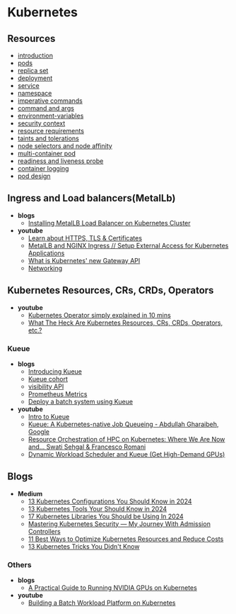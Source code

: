 # Kubernetes

## Resources
- [introduction](./resources/introduction.md)
- [pods](./resources/pod.md)
- [replica set](./resources/replica-set.md)
- [deployment](./resources/deployment.md)
- [service](./resources/service.md)
- [namespace](./resources/namespace.md)
- [imperative commands](./resources/imperative-commands.md)
- [command and args](./resources/command-and-args.md)
- [environment-variables](./resources/environment-variables.md)
- [security context](./resources/security-context.md)
- [resource requirements](./resources/resource-requirements.md)
- [taints and tolerations](./resources/taints-and-tolerations.md)
- [node selectors and node affinity](./resources/node-selectors-and-node-affinity.md)
- [multi-container pod](./resources/multi-container-pod.md)
- [readiness and liveness probe](./resources/readiness-and-liveness-probe.md)
- [container logging](./resources/container-logging.md)
- [pod design](./resources/pod-design.md)

## Ingress and Load balancers(MetalLb)
- **blogs**
  - [Installing MetalLB Load Balancer on Kubernetes Cluster](https://computingforgeeks.com/deploy-metallb-load-balancer-on-kubernetes/)
- **youtube**
  - [Learn about HTTPS, TLS & Certificates](https://www.youtube.com/playlist?list=PLShDm2AZYnK3cWZpOjV7nOpL7plH2Ztz0)
  - [MetalLB and NGINX Ingress // Setup External Access for Kubernetes Applications](https://www.youtube.com/watch?v=k8bxtsWe9qw)
  - [What is Kubernetes' new Gateway API](https://www.youtube.com/watch?v=OTE1X8WLg2I)
  - [Networking](https://www.youtube.com/playlist?list=PLyicRj904Z9_ZJ1SD432y-DeUYDIYqZiw)

## Kubernetes Resources, CRs, CRDs, Operators
- **youtube**
  - [Kubernetes Operator simply explained in 10 mins](https://www.youtube.com/watch?v=ha3LjlD6g7g)
  - [What The Heck Are Kubernetes Resources, CRs, CRDs, Operators, etc.?](https://www.youtube.com/watch?v=aM2Y9m2Kazk)

### Kueue
- **blogs**
  - [Introducing Kueue](https://kubernetes.io/blog/2022/10/04/introducing-kueue/)
  - [Kueue cohort](https://kueue.sigs.k8s.io/docs/concepts/cluster_queue/#cohort)
  - [visibility API](https://kueue.sigs.k8s.io/docs/tasks/manage/monitor_pending_workloads/pending_workloads_on_demand/#monitor-pending-workloads-on-demand)
  - [Prometheus Metrics](https://kueue.sigs.k8s.io/docs/reference/metrics/)
  - [Deploy a batch system using Kueue](https://cloud.google.com/kubernetes-engine/docs/tutorials/kueue-intro)
- **youtube**
  - [Intro to Kueue](https://www.youtube.com/watch?v=HWTNCTaKZ_o)
  - [Kueue: A Kubernetes-native Job Queueing - Abdullah Gharaibeh, Google](https://www.youtube.com/watch?v=YwSZUdU3iRY)
  - [Resource Orchestration of HPC on Kubernetes: Where We Are Now and... Swati Sehgal & Francesco Romani](https://www.youtube.com/watch?v=KA80KnFaYRU)
  - [Dynamic Workload Scheduler and Kueue (Get High-Demand GPUs)](https://www.youtube.com/watch?v=Q60n3Hhrqas)


## Blogs
- **Medium**
  - [13 Kubernetes Configurations You Should Know in 2024](https://overcast.blog/13-kubernetes-configurations-you-should-know-in-2024-54eec72f307e)
  - [13 Kubernetes Tools Your Should Know in 2024](https://overcast.blog/13-kubernetes-tools-your-should-know-in-2024-4e857124c176)
  - [17 Kubernetes Libraries You Should be Using In 2024](https://overcast.blog/17-kubernetes-libraries-you-should-be-using-in-2024-1c181f15a0aa)
  - [Mastering Kubernetes Security — My Journey With Admission Controllers](https://itnext.io/mastering-kubernetes-security-my-journey-with-admission-controllers-ca6f163e8c2a)
  - [11 Best Ways to Optimize Kubernetes Resources and Reduce Costs](https://overcast.blog/11-best-ways-to-optimize-kubernetes-resources-and-reduce-costs-3c342fa3b71b)
  - [13 Kubernetes Tricks You Didn't Know](https://overcast.blog/13-kubernetes-tricks-you-didnt-know-647de6364472)


### Others
- **blogs**
  - [A Practical Guide to Running NVIDIA GPUs on Kubernetes](https://www.jimangel.io/posts/nvidia-rtx-gpu-kubernetes-setup/)
- **youtube**
  - [Building a Batch Workload Platform on Kubernetes](https://www.youtube.com/playlist?list=PLTc8fg0trDx-WXg4__D8wLRPSH-N7NM5l)





